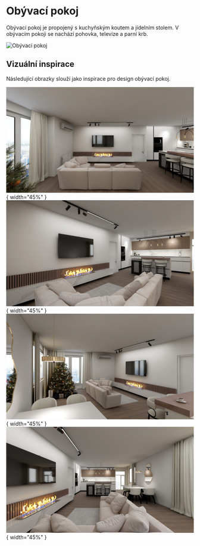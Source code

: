 # Obývací pokoj

Obývací pokoj je propojený s kuchyňským koutem a jídelním stolem. V obývacím pokoji se nachází pohovka, televize a parní krb.

![Obývací pokoj](../static/drawings/floor-plan.furniched.drawio)

## Vizuální inspirace

Následující obrazky slouží jako inspirace pro design obývací pokoj.

![Living room](../static/img/living-room/living-room.main.jpg){ width="45%" }
![Living room](../static/img/living-room/living-room.side.jpg){ width="45%" }
![Living room](../static/img/living-room/living-room.all.jpg){ width="45%" }
![Living room](../static/img/living-room/living-room.kitchen.jpg){ width="45%" }